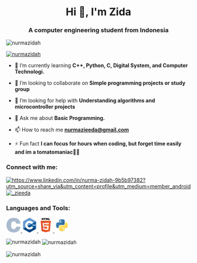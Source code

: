 <h1 align="center">Hi 👋, I'm Zida</h1>
<h3 align="center">A computer engineering student from Indonesia</h3>

<p align="left"> <img src="https://komarev.com/ghpvc/?username=nurmazidah&label=Profile%20views&color=0e75b6&style=flat" alt="nurmazidah" /> </p>

<p align="left"> <a href="https://github.com/ryo-ma/github-profile-trophy"><img src="https://github-profile-trophy.vercel.app/?username=nurmazidah" alt="nurmazidah" /></a> </p>

- 🌱 I’m currently learning **C++, Python, C, Digital System, and Computer Technologi.**

- 👯 I’m looking to collaborate on **Simple programming projects or study group**

- 🤝 I’m looking for help with **Understanding algorithms and microcontroller projects**

- 💬 Ask me about **Basic Programming.**

- 📫 How to reach me **nurmazieeda@gmail.com**

- ⚡ Fun fact **I can focus for hours when coding, but forget time easily and im a tomatomaniac🧟‍♀️**

<h3 align="left">Connect with me:</h3>
<p align="left">
<a href="https://linkedin.com/in/https://www.linkedin.com/in/nurma-zidah-9b5b97382?utm_source=share_via&utm_content=profile&utm_medium=member_android" target="blank"><img align="center" src="https://raw.githubusercontent.com/rahuldkjain/github-profile-readme-generator/master/src/images/icons/Social/linked-in-alt.svg" alt="https://www.linkedin.com/in/nurma-zidah-9b5b97382?utm_source=share_via&utm_content=profile&utm_medium=member_android" height="30" width="40" /></a>
<a href="https://instagram.com/_zieeda" target="blank"><img align="center" src="https://raw.githubusercontent.com/rahuldkjain/github-profile-readme-generator/master/src/images/icons/Social/instagram.svg" alt="_zieeda" height="30" width="40" /></a>
</p>

<h3 align="left">Languages and Tools:</h3>
<p align="left"> <a href="https://www.cprogramming.com/" target="_blank" rel="noreferrer"> <img src="https://raw.githubusercontent.com/devicons/devicon/master/icons/c/c-original.svg" alt="c" width="40" height="40"/> </a> <a href="https://www.w3schools.com/cpp/" target="_blank" rel="noreferrer"> <img src="https://raw.githubusercontent.com/devicons/devicon/master/icons/cplusplus/cplusplus-original.svg" alt="cplusplus" width="40" height="40"/> </a> <a href="https://www.w3.org/html/" target="_blank" rel="noreferrer"> <img src="https://raw.githubusercontent.com/devicons/devicon/master/icons/html5/html5-original-wordmark.svg" alt="html5" width="40" height="40"/> </a> <a href="https://www.python.org" target="_blank" rel="noreferrer"> <img src="https://raw.githubusercontent.com/devicons/devicon/master/icons/python/python-original.svg" alt="python" width="40" height="40"/> </a> </p>

<p><img align="left" src="https://github-readme-stats.vercel.app/api/top-langs?username=nurmazidah&show_icons=true&locale=en&layout=compact" alt="nurmazidah" /></p>

<p>&nbsp;<img align="center" src="https://github-readme-stats.vercel.app/api?username=nurmazidah&show_icons=true&locale=en" alt="nurmazidah" /></p>

<p><img align="center" src="https://github-readme-streak-stats.herokuapp.com/?user=nurmazidah&" alt="nurmazidah" /></p>
